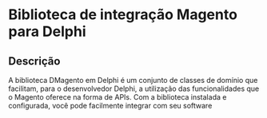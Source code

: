 Biblioteca de integração Magento para Delphi
===========================================

## Descrição

A biblioteca DMagento em Delphi é um conjunto de classes de domínio que facilitam, para o desenvolvedor Delphi, a utilização das funcionalidades que o Magento oferece na forma de APIs. Com a biblioteca instalada e configurada, você pode facilmente integrar com seu software
